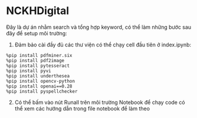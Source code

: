 # NCKHDigital
Đây là dự án nhằm search và tổng hợp keyword, có thể làm những bước sau đây để setup môi trường:
1. Đảm bảo cài đầy đủ các thư viện có thể chạy cell đầu tiên ở index.ipynb:
 ```
 %pip install pdfminer.six
 %pip install pdf2image
 %pip install pytesseract
 %pip install pyvi
 %pip install underthesea
 %pip install opencv-python
 %pip install openai==0.28
 %pip install pyspellchecker
 ```
2. Có thể bấm vào nút Runall trên môi trường Notebook để chạy code có thể xem các hướng dẫn trong file notebook để làm theo 
